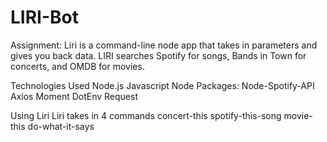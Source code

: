 # LIRI-Bot

Assignment:
Liri is a command-line node app that takes in parameters and gives you back data.  LIRI searches Spotify for songs, Bands in Town for concerts, and OMDB for movies.

Technologies Used
Node.js
Javascript
Node Packages:
Node-Spotify-API
Axios
Moment
DotEnv
Request

Using Liri
Liri takes in 4 commands
concert-this
spotify-this-song
movie-this
do-what-it-says




  
